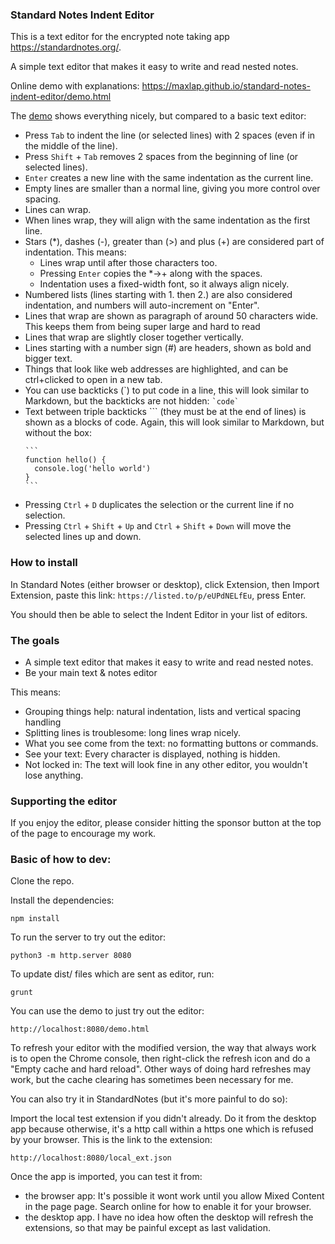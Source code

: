 ### Standard Notes Indent Editor

This is a text editor for the encrypted note taking app https://standardnotes.org/.

A simple text editor that makes it easy to write and read nested notes.

Online demo with explanations: https://maxlap.github.io/standard-notes-indent-editor/demo.html

The [demo](https://maxlap.github.io/standard-notes-indent-editor/demo.html) shows everything nicely, but compared to a basic text editor:

* Press `Tab` to indent the line (or selected lines) with 2 spaces (even if in the middle of the line).
* Press `Shift` + `Tab` removes 2 spaces from the beginning of line (or selected lines).
* `Enter` creates a new line with the same indentation as the current line.
* Empty lines are smaller than a normal line, giving you more control over spacing.
* Lines can wrap.
* When lines wrap, they will align with the same indentation as the first line.
* Stars (*), dashes (-), greater than (>) and plus (+) are considered part of indentation. This means: 
  * Lines wrap until after those characters too.
  * Pressing `Enter` copies the *->+ along with the spaces.
  * Indentation uses a fixed-width font, so it always align nicely.
* Numbered lists (lines starting with 1. then 2.) are also considered indentation, and numbers will auto-increment on "Enter".
* Lines that wrap are shown as paragraph of around 50 characters wide. This keeps them from being super large and hard to read
* Lines that wrap are slightly closer together vertically.
* Lines starting with a number sign (#) are headers, shown as bold and bigger text.
* Things that look like web addresses are highlighted, and can be ctrl+clicked to open in a new tab.
* You can use backticks (\`) to put code in a line, this will look similar to Markdown, but the backticks are not hidden: `` `code` `` 
* Text between triple backticks \``` (they must be at the end of lines) is shown as a blocks of code. Again, this will look similar to Markdown, but without the box:
  ````
  ```
  function hello() {
    console.log('hello world')
  }
  ```
  ````
* Pressing `Ctrl` + `D` duplicates the selection or the current line if no selection.
* Pressing `Ctrl` + `Shift` + `Up` and `Ctrl` + `Shift` + `Down` will move the selected lines up and down.

### How to install

In Standard Notes (either browser or desktop), click Extension, then Import Extension, paste this link: `https://listed.to/p/eUPdNELfEu`, press Enter.

You should then be able to select the Indent Editor in your list of editors.

### The goals

* A simple text editor that makes it easy to write and read nested notes.
* Be your main text & notes editor

This means:
* Grouping things help: natural indentation, lists and vertical spacing handling
* Splitting lines is troublesome: long lines wrap nicely.
* What you see come from the text: no formatting buttons or commands.
* See your text: Every character is displayed, nothing is hidden.
* Not locked in: The text will look fine in any other editor, you wouldn't lose anything.

### Supporting the editor

If you enjoy the editor, please consider hitting the sponsor button at the top of the page to encourage my work.

### Basic of how to dev:

Clone the repo.

Install the dependencies:

    npm install

To run the server to try out the editor:

    python3 -m http.server 8080

To update dist/ files which are sent as editor, run:

    grunt

You can use the demo to just try out the editor:

    http://localhost:8080/demo.html

To refresh your editor with the modified version, the way that always work is to open the Chrome console, then right-click the refresh icon and do a "Empty cache and hard reload". Other ways of doing hard refreshes may work, but the cache clearing has sometimes been necessary for me.

You can also try it in StandardNotes (but it's more painful to do so):

Import the local test extension if you didn't already. Do it from the desktop app because otherwise, it's a http call within a https one which is refused by your browser. This is the link to the extension:

    http://localhost:8080/local_ext.json

Once the app is imported, you can test it from:
* the browser app: It's possible it wont work until you allow Mixed Content in the page page. Search online for how to enable it for your browser.
* the desktop app. I have no idea how often the desktop will refresh the extensions, so that may be painful except as last validation.

